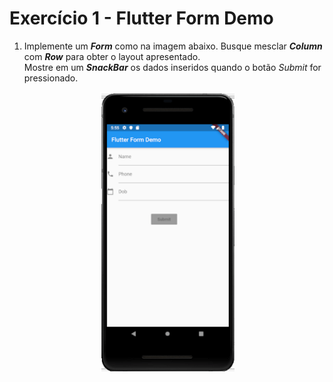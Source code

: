 # Exercício 1 - Flutter Form Demo

1. Implemente um ***Form*** como na imagem abaixo. Busque mesclar ***Column*** com ***Row*** para obter o layout apresentado.  
Mostre em um ***SnackBar*** os dados inseridos quando o botão *Submit* for pressionado.

<p align="center">
  <img src="image.png" alt="flutter form demo" />
</p>
